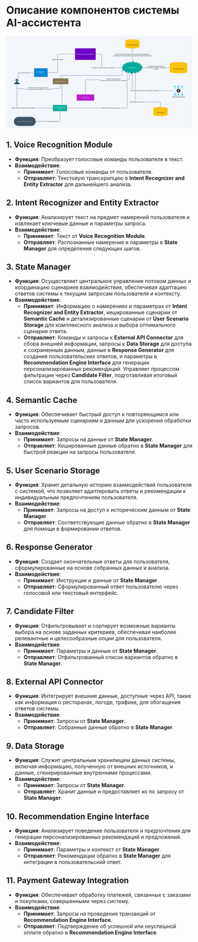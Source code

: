  # Описание компонентов системы AI-ассистента

![design_diagram.png](design_diagram.png)

## 1. **Voice Recognition Module**

- **Функция**: Преобразует голосовые команды пользователя в текст.
- **Взаимодействие**:
    - **Принимает**: Голосовые команды от пользователя.
    - **Отправляет**: Текстовую транскрипцию в **Intent Recognizer and Entity Extractor** для дальнейшего анализа.

## 2. **Intent Recognizer and Entity Extractor**

- **Функция**: Анализирует текст на предмет намерений пользователя и извлекает ключевые данные и параметры запроса.
- **Взаимодействие**:
    - **Принимает**: Текст от **Voice Recognition Module**.
    - **Отправляет**: Распознанные намерения и параметры в **State Manager** для определения следующих шагов.

## 3. **State Manager**

- **Функция**: Осуществляет центральное управление потоком данных и координацию сценариев взаимодействия, обеспечивая адаптацию ответов системы к текущим запросам пользователя и контексту.
- **Взаимодействие**:
    - **Принимает**: Информацию о намерениях и параметрах от **Intent Recognizer and Entity Extractor**, кешированные сценарии от **Semantic Cache** и детализированные сценарии от **User Scenario Storage** для комплексного анализа и выбора оптимального сценария ответа.
    - **Отправляет**: Команды и запросы к **External API Connector** для сбора внешней информации, запросы к **Data Storage** для доступа к сохраненным данным, данные в **Response Generator** для создания пользовательских ответов, и параметры в **Recommendation Engine Interface** для генерации персонализированных рекомендаций. Управляет процессом фильтрации через **Candidate Filter**, подготавливая итоговый список вариантов для пользователя.


## 4. **Semantic Cache**

- **Функция**: Обеспечивает быстрый доступ к повторяющимся или часто используемым сценариям и данным для ускорения обработки запросов.
- **Взаимодействие**:
    - **Принимает**: Запросы на данные от **State Manager**.
    - **Отправляет**: Кешированные данные обратно в **State Manager** для быстрой реакции на запросы пользователя.

## 5. **User Scenario Storage**

- **Функция**: Хранит детальную историю взаимодействий пользователя с системой, что позволяет адаптировать ответы и рекомендации к индивидуальным предпочтениям пользователя.
- **Взаимодействие**:
    - **Принимает**: Запросы на доступ к историческим данным от **State Manager**.
    - **Отправляет**: Соответствующие данные обратно в **State Manager** для помощи в формировании ответов.

## 6. **Response Generator**

- **Функция**: Создает окончательные ответы для пользователя, сформулированные на основе собранных данных и анализа.
- **Взаимодействие**:
    - **Принимает**: Инструкции и данные от **State Manager**.
    - **Отправляет**: Сформулированный ответ пользователю через голосовой или текстовый интерфейс.

## 7. **Candidate Filter**

- **Функция**: Отфильтровывает и сортирует возможные варианты выбора на основе заданных критериев, обеспечивая наиболее релевантные и целесообразные опции для пользователя.
- **Взаимодействие**:
    - **Принимает**: Параметры и данные от **State Manager**.
    - **Отправляет**: Отфильтрованный список вариантов обратно в **State Manager**.

## 8. **External API Connector**

- **Функция**: Интегрирует внешние данные, доступные через API, такие как информация о ресторанах, погоде, трафике, для обогащения ответов системы.
- **Взаимодействие**:
    - **Принимает**: Запросы от **State Manager**.
    - **Отправляет**: Собранные данные обратно в **State Manager**.

## 9. **Data Storage**

- **Функция**: Служит центральным хранилищем данных системы, включая информацию, полученную от внешних источников, и данные, сгенерированные внутренними процессами.
- **Взаимодействие**:
    - **Принимает**: Запросы от  **State Manager**.
    - **Отправляет**: Хранит данные и предоставляет их по запросу от **State Manager**.

## 10. **Recommendation Engine Interface**

- **Функция**: Анализирует поведение пользователя и предпочтения для генерации персонализированных рекомендаций и предложений.
- **Взаимодействие**:
    - **Принимает**: Параметры и контекст от **State Manager**.
    - **Отправляет**: Рекомендации обратно в **State Manager** для интеграции в пользовательский ответ.

## 11. **Payment Gateway Integration**

- **Функция**: Обеспечивает обработку платежей, связанных с заказами и покупками, совершенными через систему.
- **Взаимодействие**:
    - **Принимает**: Запросы на проведение транзакций от **Recommendation Engine Interface**.
    - **Отправляет**: Подтверждение об успешной или неуспешной оплате обратно в **Recommendation Engine Interface**.
